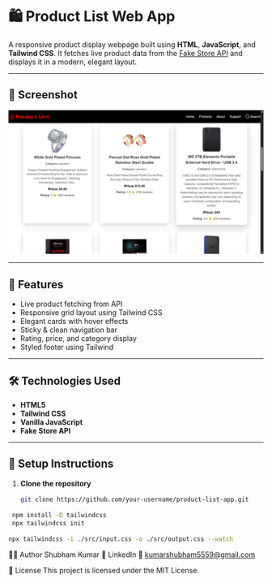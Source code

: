 # 🛍️ Product List Web App

A responsive product display webpage built using **HTML**, **JavaScript**, and **Tailwind CSS**. It fetches live product data from the [Fake Store API](https://fakestoreapi.com/) and displays it in a modern, elegant layout.

---

## 📸 Screenshot

![Product List Screenshot](./screenshot.png) <!-- Make sure to place your image in the root and rename to screenshot.png -->

---

## 🚀 Features

- Live product fetching from API
- Responsive grid layout using Tailwind CSS
- Elegant cards with hover effects
- Sticky & clean navigation bar
- Rating, price, and category display
- Styled footer using Tailwind

---

## 🛠️ Technologies Used

- **HTML5**
- **Tailwind CSS**
- **Vanilla JavaScript**
- **Fake Store API**

---

## 🔧 Setup Instructions

1. **Clone the repository**
   ```bash
   git clone https://github.com/your-username/product-list-app.git
  ```bash
   npm install -D tailwindcss
   npx tailwindcss init
```
```bash
npx tailwindcss -i ./src/input.css -o ./src/output.css --watch
```

🧑‍💻 Author
Shubham Kumar
🔗 LinkedIn
📧 kumarshubham5559@gmail.com


📜 License
This project is licensed under the MIT License.
